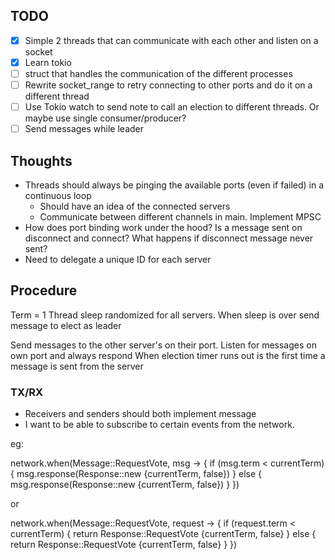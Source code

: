 ## TODO
- [x] Simple 2 threads that can communicate with each other and listen on a socket
- [x] Learn tokio
- [ ] struct that handles the communication of the different processes
- [ ] Rewrite socket_range to retry connecting to other ports and do it on a different thread
- [ ] Use Tokio watch to send note to call an election to different threads. Or maybe use single consumer/producer?
- [ ] Send messages while leader

## Thoughts
- Threads should always be pinging the available ports (even if failed) in a continuous loop
  - Should have an idea of the connected servers
  - Communicate between different channels in main. Implement MPSC
- How does port binding work under the hood? Is a message sent on disconnect and connect? What happens if disconnect message never sent?
- Need to delegate a unique ID for each server

## Procedure
Term = 1
Thread sleep randomized for all servers. When sleep is over send message to elect as leader

Send messages to the other server's on their port. Listen for messages on own port and always respond
When election timer runs out is the first time a message is sent from the server

### TX/RX
- Receivers and senders should both implement message
- I want to be able to subscribe to certain events from the network.

eg:

network.when(Message::RequestVote, msg -> {
  if (msg.term < currentTerm) {
    msg.response(Response::new {currentTerm, false})
  }
  else {
    msg.response(Response::new {currentTerm, false})
  }
})

or

network.when(Message::RequestVote, request -> {
  if (request.term < currentTerm) {
    return Response::RequestVote {currentTerm, false}
  }
  else {
    return Response::RequestVote {currentTerm, false}
  }
})